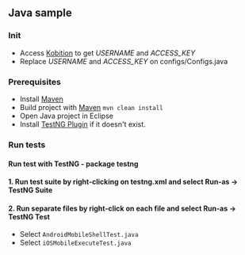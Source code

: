 ## Java sample

### Init

- Access [Kobition](https://portal.kobiton.com) to get *USERNAME* and *ACCESS_KEY*
- Replace *USERNAME* and *ACCESS_KEY* on configs/Configs.java

### Prerequisites

 - Install [Maven](https://maven.apache.org/install.html)
 - Build project with [Maven](https://maven.apache.org/run-maven/) `mvn clean install`
 - Open Java project in Eclipse
 - Install [TestNG Plugin](http://beust.com/eclipse) if it doesn't exist.

### Run tests

#### Run test with TestNG - package testng

#### 1. Run test suite by right-clicking on testng.xml and select **Run-as → TestNG Suite**

#### 2. Run separate files by right-click on each file and select **Run-as → TestNG Test**

 - Select `AndroidMobileShellTest.java`
 - Select `iOSMobileExecuteTest.java`
 
